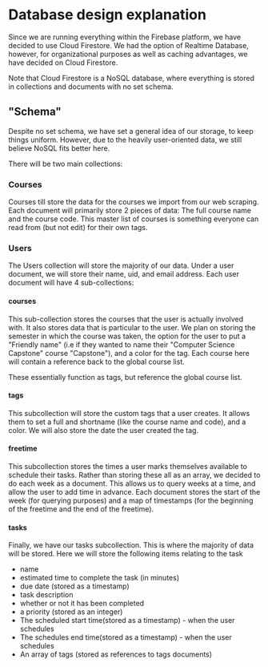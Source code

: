 # Database design explanation
Since we are running everything within the Firebase platform, we have decided to use Cloud Firestore.
We had the option of Realtime Database, however, for organizational purposes as well as caching advantages, we have decided on Cloud Firestore.

Note that Cloud Firestore is a NoSQL database, where everything is stored in collections and documents with no set schema.

## "Schema"
Despite no set schema, we have set a general idea of our storage, to keep things uniform.
However, due to the heavily user-oriented data, we still believe NoSQL fits better here.

There will be two main collections:
### Courses
Courses till store the data for the courses we import from our web scraping.
Each document will primarily store 2 pieces of data: The full course name and the course code.
This master list of courses is something everyone can read from (but not edit) for their own tags.


### Users
The Users collection will store the majority of our data.
Under a user document, we will store their name, uid, and email address.
Each user document will have 4 sub-collections:
#### courses
This sub-collection stores the courses that the user is actually involved with. It also stores data that is particular to the user. 
We plan on storing the semester in which the course was taken, the option for the user to put a "Friendly name" (i.e if they wanted to name their "Computer Science Capstone" course "Capstone"), and a color for the tag.
Each course here will contain a reference back to the global course list.

These essentially function as tags, but reference the global course list.
#### tags
This subcollection will store the custom tags that a user creates.
It allows them to set a full and shortname (like the course name and code), and a color. We will also store the date the user created the tag.
#### freetime
This subcollection stores the times a user marks themselves available to schedule their tasks.
Rather than storing these all as an array, we decided to do each week as a document. 
This allows us to query weeks at a time, and allow the user to add time in advance.
Each document stores the start of the week (for querying purposes) and a map of timestamps (for the beginning of the freetime and the end of the freetime).
#### tasks
Finally, we have our tasks subcollection.
This is where the majority of data will be stored.
Here we will store the following items relating to the task

 - name
 - estimated time to complete the task (in minutes)
 - due date (stored as a timestamp)
 - task description
 - whether or not it has been completed
 - a priority (stored as an integer)
 - The scheduled start time(stored as a timestamp) - when the user schedules
 - The schedules end time(stored as a timestamp) - when the user schedules
 - An array of tags (stored as references to tags documents)